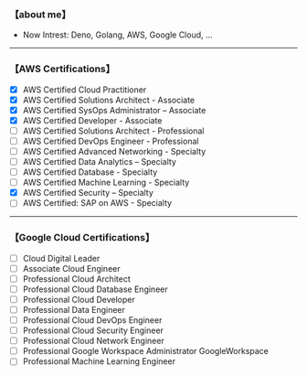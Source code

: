 ### 【about me】

- Now Intrest: Deno, Golang, AWS, Google Cloud, ...

---

### 【AWS Certifications】

- [x] AWS Certified Cloud Practitioner
- [x] AWS Certified Solutions Architect - Associate
- [x] AWS Certified SysOps Administrator – Associate
- [x] AWS Certified Developer - Associate
- [ ] AWS Certified Solutions Architect - Professional
- [ ] AWS Certified DevOps Engineer - Professional
- [ ] AWS Certified Advanced Networking - Specialty
- [ ] AWS Certified Data Analytics – Specialty
- [ ] AWS Certified Database - Specialty
- [ ] AWS Certified Machine Learning - Specialty
- [x] AWS Certified Security – Specialty
- [ ] AWS Certified: SAP on AWS - Specialty

---

### 【Google Cloud Certifications】

- [ ] Cloud Digital Leader
- [ ] Associate Cloud Engineer
- [ ] Professional Cloud Architect
- [ ] Professional Cloud Database Engineer
- [ ] Professional Cloud Developer
- [ ] Professional Data Engineer
- [ ] Professional Cloud DevOps Engineer
- [ ] Professional Cloud Security Engineer
- [ ] Professional Cloud Network Engineer
- [ ] Professional Google Workspace Administrator	GoogleWorkspace
- [ ] Professional Machine Learning Engineer
